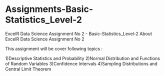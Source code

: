 # Assignments-Basic-Statistics_Level-2
ExcelR Data Science Assignment No 2 - Basic-Statistics_Level-2
About
ExcelR Data Science Assignment No 2

This assignment will be cover following topics :

1)Descriptive Statistics and Probability
2)Normal Distribution and Functions of Random Variables
3)Confidence Intervals
4)Sampling Distributions and Central Limit Theorem
